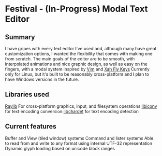 # Festival - (In-Progress) Modal Text Editor

## Summary
I have gripes with every text editor I've used and, although many have great customization options, I wanted the flexibility that comes with making one from scratch. The main goals of the editor are to be smooth, with interpolated animations and nice graphic design, as well as easy on the fingers, with a modal system inspired by [Vim](https://www.vim.org/) and [Xah Fly Keys](http://xahlee.info/emacs/misc/xah-fly-keys.html)
Currently only for Linux, but it's built to be reasonably cross-platform and I plan to have Windows versions in the future.

## Libraries used
[Raylib](https://www.raylib.com/) For cross-platform graphics, input, and filesystem operations
[libiconv](https://www.gnu.org/software/libiconv/) for text encoding conversion [libchardet](https://github.com/Joungkyun/libchardet/blob/master/README.md?plain=1) for text encoding detection

## Current features
Buffer and View (tiled window) systems
Command and lister systems
Able to read from and write to any format using internal UTF-32 representation
Dynamic glyph loading based on unicode block ranges